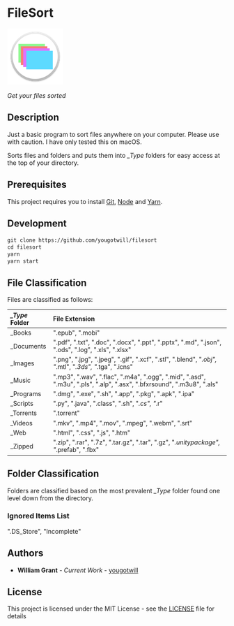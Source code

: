 # FileSort

![Sreenshot](/graphics/SCREENSHOT.png)

*Get your files sorted*

## Description
Just a basic program to sort files anywhere on your computer.
Please use with caution. I have only tested this on macOS.

Sorts files and folders and puts them into *\_Type* folders for easy access at the top of your directory.

## Prerequisites
This project requires you to install [Git](https://git-scm.com/), [Node](https://nodejs.org/en/) and [Yarn](https://yarnpkg.com/en/).

## Development
```shell
git clone https://github.com/yougotwill/filesort
cd filesort
yarn
yarn start
```

## File Classification
Files are classified as follows:

| *_Type* Folder | File Extension                           |
| :------------- | :--------------------------------------- |
| _Books         | ".epub", ".mobi"                         |
| _Documents     | ".pdf", ".txt", ".doc", ".docx", ".ppt", ".pptx", ".md", ".json", ".ods", ".log", ".xls", ".xlsx" |
| _Images        | ".png", ".jpg", ".jpeg", ".gif", ".xcf", ".stl", ".blend", "*.obj", "*.mtl", "*.3ds", "*.tga", ".icns" |
| _Music         | ".mp3", ".wav", ".flac", ".m4a", ".ogg", ".mid", ".asd", ".m3u", ".pls", ".alp", ".asx", ".bfxrsound", ".m3u8", ".als" |
| _Programs      | ".dmg", ".exe", ".sh", ".app", ".pkg", ".apk", ".ipa" |
| _Scripts       | ".py", ".java", ".class", ".sh", "*.cs", "*.r" |
| _Torrents      | ".torrent"                               |
| _Videos        | ".mkv", ".mp4", ".mov", ".mpeg", ".webm", ".srt" |
| _Web           | ".html", ".css", ".js", ".htm"           |
| _Zipped        | ".zip", ".rar", ".7z", ".tar.gz", ".tar", ".gz", "*.unitypackage", "*.prefab", ".fbx" |

## Folder Classification
Folders are classified based on the most prevalent *_Type* folder found one level down from the directory.

### Ignored Items List

".DS_Store", "Incomplete"

## Authors

* **William Grant** - *Current Work* - [yougotwill](https://github.com/yougotwill)

## License

This project is licensed under the MIT License - see the [LICENSE](LICENSE) file for details
